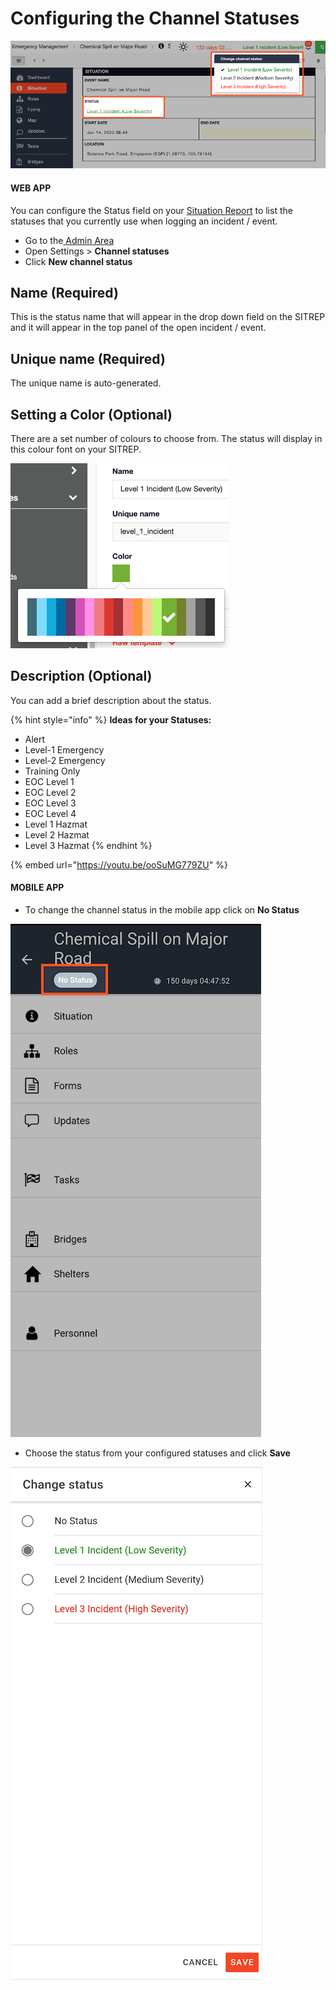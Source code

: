 # Configuring the Channel Statuses

![](../../.gitbook/assets/configuring-the-channel-statuses.png)

#### WEB APP

You can configure the Status field on your [Situation Report](../situation/) to list the statuses that you currently use when logging an incident / event.

* Go to the[ Admin Area](../admin-area/)
* Open Settings &gt; **Channel statuses**
* Click **New channel status**

## Name \(Required\)

This is the status name that will appear in the drop down field on the SITREP and it will appear in the top panel of the open incident / event.

## Unique name \(Required\)

The unique name is auto-generated.

## Setting a Color \(Optional\)

There are a set number of colours to choose from. The status will display in this colour font on your SITREP.

![](../../.gitbook/assets/setting-a-color.png)

## Description \(Optional\)

You can add a brief description about the status. 

{% hint style="info" %}
**Ideas for your Statuses:** 

* Alert
* Level-1 Emergency
* Level-2 Emergency
* Training Only
* EOC Level 1
* EOC Level 2
* EOC Level 3
* EOC Level 4
* Level 1 Hazmat
* Level 2 Hazmat
* Level 3 Hazmat 
{% endhint %}

{% embed url="https://youtu.be/ooSuMG779ZU" %}

#### MOBILE APP

* To change the channel status in the mobile app click on **No Status** 

![](../../.gitbook/assets/change-status-in-the-mobile-app.png)

* Choose the status from your configured statuses and click **Save** 

![](../../.gitbook/assets/change-status-in-mobile-app-2.png)

